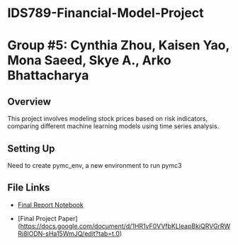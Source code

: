 # IDS789-Financial-Model-Project

# Group #5: Cynthia Zhou, Kaisen Yao, Mona Saeed, Skye A., Arko Bhattacharya

## Overview
This project involves modeling stock prices based on risk indicators, comparing different machine learning models using time series analysis.

## Setting Up
Need to create pymc_env, a new environment to run pymc3

## File Links
- [Final Report Notebook](./final_report.ipynb)

- [Final Project Paper] (https://docs.google.com/document/d/1HR1vF0VVfbKLleapBkiQRVGrRWRj8lODN-sHa15WmJQ/edit?tab=t.0)
